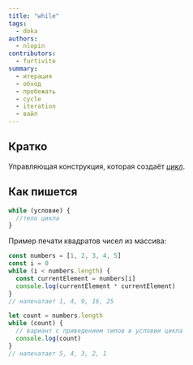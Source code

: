 ```yaml
---
title: "while"
tags:
  - doka
authors:
  - nlopin
contributors:
  - furtivite
summary:
  - итерация
  - обход
  - пробежать
  - cycle
  - iteration
  - вайл
---
```


## Кратко

Управляющая конструкция, которая создаёт _[цикл](/js/loop)_.

## Как пишется

```js
while (условие) {
  //тело цикла
}
```

Пример печати квадратов чисел из массива:

```js
const numbers = [1, 2, 3, 4, 5]
const i = 0
while (i < numbers.length) {
  const currentElement = numbers[i]
  console.log(currentElement * currentElement)
}
// напечатает 1, 4, 9, 16, 25

let count = numbers.length
while (count) {
  // вариант с приведением типов в условии цикла
  console.log(count)
}
// напечатает 5, 4, 3, 2, 1
```
